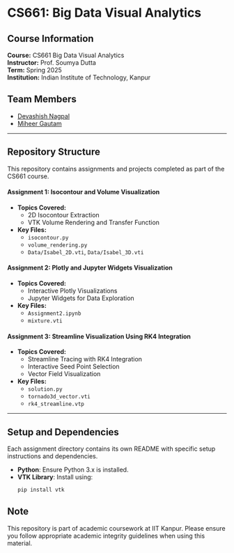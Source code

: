 # CS661: Big Data Visual Analytics

## Course Information

**Course:** CS661 Big Data Visual Analytics  
**Instructor:** Prof. Soumya Dutta  
**Term:** Spring 2025  
**Institution:** Indian Institute of Technology, Kanpur  

## Team Members

- [Devashish Nagpal](https://github.com/DevashishXO)  
- [Miheer Gautam](https://github.com/Miheergautam)  

---

## Repository Structure

This repository contains assignments and projects completed as part of the CS661 course.

#### Assignment 1: Isocontour and Volume Visualization

- **Topics Covered:**
  - 2D Isocontour Extraction
  - VTK Volume Rendering and Transfer Function
- **Key Files:**
  - `isocontour.py`
  - `volume_rendering.py`
  - `Data/Isabel_2D.vti`, `Data/Isabel_3D.vti`

#### Assignment 2: Plotly and Jupyter Widgets Visualization

- **Topics Covered:**
  - Interactive Plotly Visualizations
  - Jupyter Widgets for Data Exploration
- **Key Files:**
  - `Assignment2.ipynb`
  - `mixture.vti`

#### Assignment 3: Streamline Visualization Using RK4 Integration

- **Topics Covered:**
  - Streamline Tracing with RK4 Integration
  - Interactive Seed Point Selection
  - Vector Field Visualization
- **Key Files:**
  - `solution.py`
  - `tornado3d_vector.vti`
  - `rk4_streamline.vtp`

---

## Setup and Dependencies

Each assignment directory contains its own README with specific setup instructions and dependencies.

- **Python**: Ensure Python 3.x is installed.
- **VTK Library**: Install using:
  ```bash
  pip install vtk

## Note

This repository is part of academic coursework at IIT Kanpur. Please ensure you follow appropriate academic integrity guidelines when using this material.
